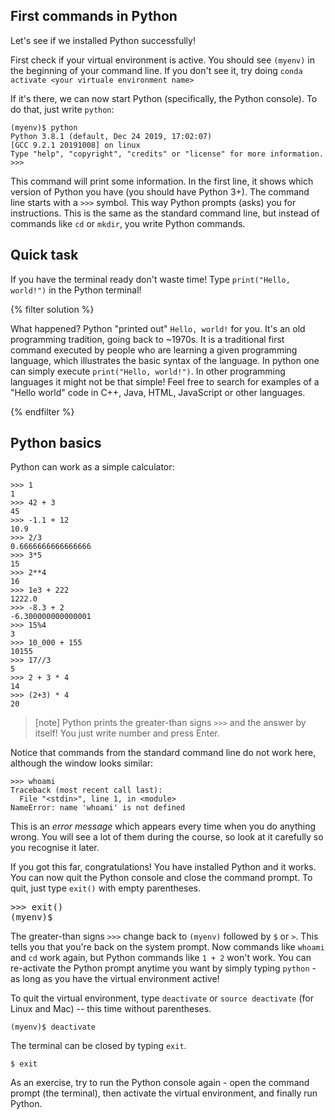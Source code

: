 ## First commands in Python

Let's see if we installed Python successfully!

First check if your virtual environment is active. You should see `(myenv)`
in the beginning of your command line. If you don't see it, try doing `conda activate <your virtuale environment name>`

If it's there, we can now start Python (specifically, the Python console).
To do that, just write `python`:


``` plain
(myenv)$ python
Python 3.8.1 (default, Dec 24 2019, 17:02:07) 
[GCC 9.2.1 20191008] on linux
Type "help", "copyright", "credits" or "license" for more information.
>>>
```

This command will print some information. In the first line, it shows which version of Python you have (you should have Python 3+). The command line starts with a `>>>` symbol. This way Python prompts (asks) you for instructions. This is the same as the standard command line, but instead of commands like `cd` or `mkdir`, you write Python commands.

## Quick task 

If you have the terminal ready don't waste time! Type `print("Hello, world!")` in the Python terminal! 

{% filter solution %}

What happened? Python "printed out" `Hello, world!` for you. It's an old programming tradition, going back to ~1970s. It is a traditional first command executed by people who are learning a given programming language, which illustrates the basic syntax of the language. In python one can simply execute `print("Hello, world!")`. In other programming languages it might not be that simple! Feel free to search for examples of a "Hello world" code in C++, Java, HTML, JavaScript or other languages.  

{% endfilter %}

## Python basics

Python can work as a simple calculator:

```pycon
>>> 1
1
>>> 42 + 3
45
>>> -1.1 + 12
10.9
>>> 2/3
0.6666666666666666
>>> 3*5
15
>>> 2**4
16
>>> 1e3 + 222
1222.0
>>> -8.3 + 2
-6.300000000000001
>>> 15%4
3
>>> 10_000 + 155
10155
>>> 17//3
5
>>> 2 + 3 * 4
14
>>> (2+3) * 4
20
```

> [note]
> Python prints the greater-than signs `>>>` and the answer by itself!
> You just write number and press Enter.

Notice that commands from the standard command line do not work here, although the window looks similar:

```pycon
>>> whoami
Traceback (most recent call last):
  File "<stdin>", line 1, in <module>
NameError: name 'whoami' is not defined
```

This is an *error message* which appears every time when you do anything wrong. You will see a lot of them during the course, so look at it carefully so you recognise it later.

If you got this far, congratulations! You have installed Python and it works. You can now quit the Python console and close the command prompt. To quit, just type `exit()` with empty parentheses. 


<div class="highlight"><pre>
<span class="gp">&gt;&gt;&gt;</span> exit()
<span class="gp">(myenv)$</span>
</pre></div>

The greater-than signs `>>>` change back to `(myenv)` followed by `$` or `>`. This tells you that you're back on the system prompt. Now commands like `whoami` and `cd` work again, but Python commands like `1 + 2` won't work. You can re-activate the Python prompt anytime you want by simply typing `python` - as long as you have the virtual environment active! 

To quit the virtual environment, type `deactivate` or `source deactivate`  (for Linux and Mac) -- this time without parentheses.

```console
(myenv)$ deactivate
```

The terminal can be closed by typing `exit`.

```console
$ exit
```

As an exercise, try to run the Python console again - open the command prompt 
(the terminal), then activate the virtual environment, and finally run Python.
